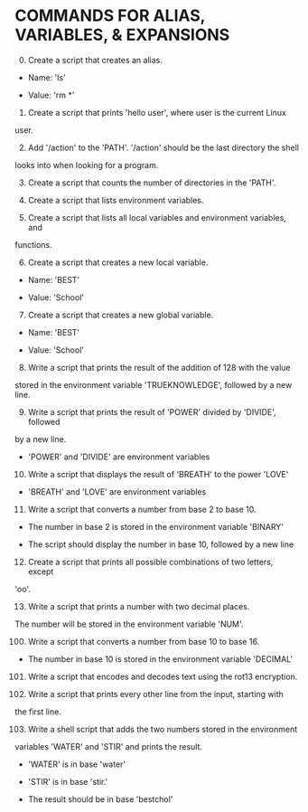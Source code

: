# COMMANDS FOR ALIAS, VARIABLES, & EXPANSIONS



0. Create a script that creates an alias.



  * Name: 'ls'

  * Value: 'rm *'



1. Create a script that prints 'hello user', where user is the current Linux

user.



2. Add '/action' to the 'PATH'. '/action' should be the last directory the shell

looks into when looking for a program.



3. Create a script that counts the number of directories in the 'PATH'.



4. Create a script that lists environment variables.



5. Create a script that lists all local variables and environment variables, and

functions.



6. Create a script that creates a new local variable.



  * Name: 'BEST'

  * Value: 'School'



7. Create a script that creates a new global variable.



  * Name: 'BEST'

  * Value: 'School'



8. Write a script that prints the result of the addition of 128 with the value

stored in the environment variable 'TRUEKNOWLEDGE', followed by a new line.



9. Write a script that prints the result of 'POWER' divided by 'DIVIDE', followed

by a new line.



  * 'POWER' and 'DIVIDE' are environment variables



10. Write a script that displays the result of 'BREATH' to the power 'LOVE'



  * 'BREATH' and 'LOVE' are environment variables

 

11. Write a script that converts a number from base 2 to base 10.



  * The number in base 2 is stored in the environment variable 'BINARY'

  * The script should display the number in base 10, followed by a new line



 

12. Create a script that prints all possible combinations of two letters, except

'oo'.



13. Write a script that prints a number with two decimal places.



The number will be stored in the environment variable 'NUM'.



100. Write a script that converts a number from base 10 to base 16.



  * The number in base 10 is stored in the environment variable 'DECIMAL'

  

101. Write a script that encodes and decodes text using the rot13 encryption.



102. Write a script that prints every other line from the input, starting with 

the first line.



103. Write a shell script that adds the two numbers stored in the environment

variables 'WATER' and 'STIR' and prints the result.



  * 'WATER' is in base 'water'

  * 'STIR' is in base 'stir.'

  * The result should be in base 'bestchol'
